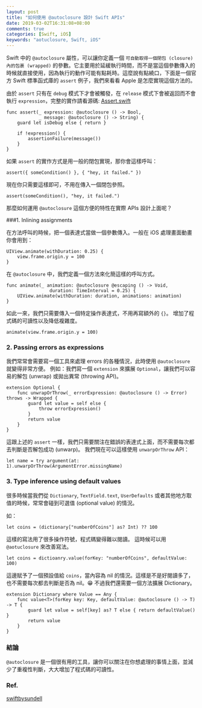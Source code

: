 ```yaml
---
layout: post
title: "如何使用 @autoclosure 設計 Swift APIs"
date: 2019-03-02T16:31:08+08:00
comments: true
categories: [Swift, iOS]
keywords: "aotuclosure, Swift, iOS"
---
```


Swift 中的 `@autoclosure` 屬性，可以讓你定義一個 `可自動取得一個閉包 (closure) 內的包裹 (wrapped)` 的參數。它主要用於延緩執行時間，而不是當這個參數傳入的時候就直接使用，因為執行的動作可能有點耗時。這麼說有點繞口，下面是一個官方 Swift 標準函式庫的 `assert` 例子，我們來看看 Apple 是怎麼實現這個方法的。

由於 `assert` 只有在 `debug` 模式下才會被觸發，在 `release` 模式下會被返回而不會執行 `expression`，完整的實作請看源碼: [Assert.swift](https://github.com/apple/swift/blob/master/stdlib/public/core/Assert.swift)

```
func assert(_ expression: @autoclosure () -> Bool, 
			_ message: @autoclosure () -> String) {
	guard let isDebug else { return }

	if !expression() {
		assertionFailure(message())
	}
}
```

如果 `assert` 的實作方式是用一般的閉包實現，那你會這樣呼叫：

```
assert({ someCondition() }, { "hey, it failed." })
```

現在你只需要這樣即可，不用在傳入一個閉包參照。

```
assert(someCondition(), "hey, it failed.")
```

那麼如何運用 `@autoclosure` 這個方便的特性在實際 APIs 設計上面呢？

###1. Inlining assignments 

在方法呼叫的時候，把一個表達式當做一個參數傳入。一般在 iOS 處理畫面動畫你會用到：

```
UIView.animate(withDuration: 0.25) {
	view.frame.origin.y = 100
}
```

在 `@autoclosure` 中，我們定義一個方法來化簡這樣的呼叫方式。

```
func animate(_ animation: @autoclosure @escaping () -> Void, 
				duration: TimeInterval = 0.25) {
	UIView.animate(withDuration: duration, animations: animation)
}
```

如此一來，我們只需要傳入一個特定操作表達式，不用再寫額外的 `{}`。
增加了程式碼的可讀性以及降低複雜度。

```
animate(view.frame.origin.y = 100)
```

### 2. Passing errors as expressions

我們常常會需要寫一個工具來處理 errors 的各種情況，此時使用 `@autoclosure` 就變得非常方便。
例如：我們寫一個 `extension` 來擴展 `Optional`，讓我們可以容易的解包 (unwrap) 或拋出異常 (throwing API)。

```
extension Optional {
	func unwrapOrThrow(_ errorExpression: @autoclosure () -> Error) throws -> Wrapped {
		guard let value = self else {
			throw errorExpression()
		}
		return value
	}
}
```

這跟上述的 `assert` 一樣，我們只需要關注在錯誤的表達式上面，而不需要每次都去判斷是否解包成功 (unwarp)。
我們現在可以這樣使用 `unwarpOrThrow` API：

```
let name = try argument(at: 1).unwarpOrThrow(ArgumentError.missingName)
```

### 3. Type inference using default values

很多時候當我們從 `Dictionary`, `TextField.text`, `UserDefaults` 或者其他地方取值的時候，常常會碰到可選值 (optional value) 的情況。

如：

```
let coins = (dictionary["numberOfCoins"] as? Int) ?? 100
```

這樣的寫法用了很多操作符號，程式碼變得難以閱讀。
這時候可以用 `@aotuclosure` 來改善寫法。

```
let coins = dictioanry.value(forKey: "numberOfCoins", defaultValue: 100)
```

這邊賦予了一個預設值給 `coins`，當內容為 nil 的情況。這樣是不是好閱讀多了，也不需要每次都去判斷是否為 nil。:grin:
不過我們還需要一個方法擴展 Dictionary。

```
extension Dictionary where Value == Any {
	func value<T>(forKey key: Key, defaultValue: @autoclosure () -> T) -> T {
		guard let value = self[key] as? T else { return defaultValue() }
		return value
	}
}
```

### 結論

`@autoclosure` 是一個很有用的工具，讓你可以關注在你想處理的事情上面，並減少了重複性判斷，大大增加了程式碼的可讀性。


### Ref. 

[swiftbysundell](https://www.swiftbysundell.com/posts/using-autoclosure-when-designing-swift-apis)











